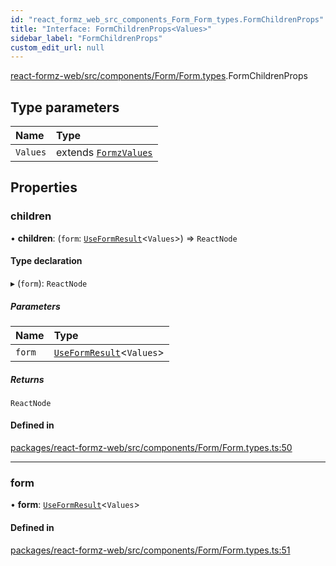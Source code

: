 ```yaml
---
id: "react_formz_web_src_components_Form_Form_types.FormChildrenProps"
title: "Interface: FormChildrenProps<Values>"
sidebar_label: "FormChildrenProps"
custom_edit_url: null
---
```


[react-formz-web/src/components/Form/Form.types](../modules/react_formz_web_src_components_Form_Form_types.md).FormChildrenProps

## Type parameters

| Name | Type |
| :------ | :------ |
| `Values` | extends [`FormzValues`](../modules/react_formz_src_types_form.md#formzvalues) |

## Properties

### children

• **children**: (`form`: [`UseFormResult`](react_formz_src_hooks_forms_useForm.UseFormResult.md)<`Values`\>) => `ReactNode`

#### Type declaration

▸ (`form`): `ReactNode`

##### Parameters

| Name | Type |
| :------ | :------ |
| `form` | [`UseFormResult`](react_formz_src_hooks_forms_useForm.UseFormResult.md)<`Values`\> |

##### Returns

`ReactNode`

#### Defined in

[packages/react-formz-web/src/components/Form/Form.types.ts:50](https://github.com/ZerryStack/react-formz/blob/main/packages/react-formz-web/src/components/Form/Form.types.ts#L50)

___

### form

• **form**: [`UseFormResult`](react_formz_src_hooks_forms_useForm.UseFormResult.md)<`Values`\>

#### Defined in

[packages/react-formz-web/src/components/Form/Form.types.ts:51](https://github.com/ZerryStack/react-formz/blob/main/packages/react-formz-web/src/components/Form/Form.types.ts#L51)
